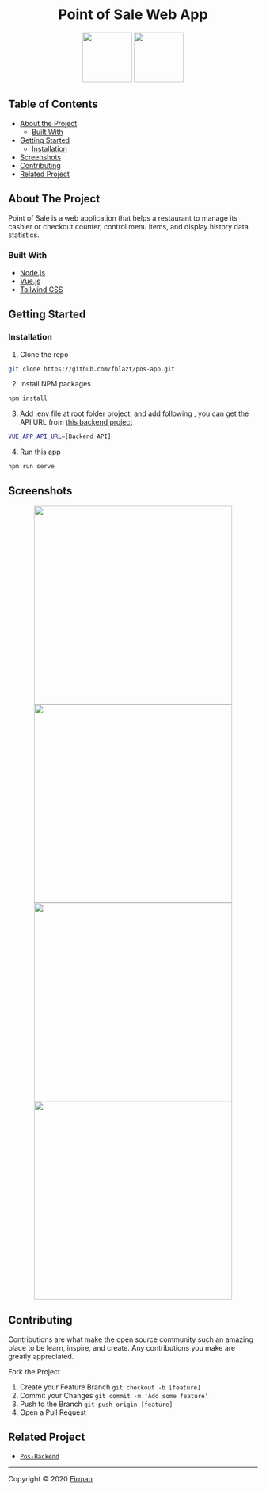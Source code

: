 <p align="center">
  <h1 align="center">Point of Sale Web App</h1>
  <p align="center">
    <img src="https://camo.githubusercontent.com/728ce9f78c3139e76fa69925ad7cc502e32795d2/68747470733a2f2f7675656a732e6f72672f696d616765732f6c6f676f2e706e67" height="100">
    <img src="https://camo.githubusercontent.com/87d7034892fd41dc88f3606bb44b853f87cd2c51/68747470733a2f2f7265666163746f72696e6775692e6e7963332e63646e2e6469676974616c6f6365616e7370616365732e636f6d2f7461696c77696e642d6c6f676f2e737667" height="100">
  </p>
  
</p>



<!-- TABLE OF CONTENTS -->
## Table of Contents

* [About the Project](#about-the-project)
  * [Built With](#built-with)
* [Getting Started](#getting-started)
  * [Installation](#installation)
* [Screenshots](#screenshots)
* [Contributing](#contributing)
* [Related Project](#related-project)



<!-- ABOUT THE PROJECT -->
## About The Project


Point of Sale is a web application that helps a restaurant to manage its cashier or checkout counter, control menu items, and display history data statistics.

### Built With

* [Node.js](https://nodejs.org/)
* [Vue.js](https://vuejs.org/)
* [Tailwind CSS](https://tailwindcss.com/)


<!-- GETTING STARTED -->
## Getting Started


### Installation

1. Clone the repo
```sh
git clone https://github.com/fblazt/pos-app.git
```
2. Install NPM packages
```sh
npm install
```
3. Add .env file at root folder project, and add following
, you can get the API URL from [this backend project](https://github.com/fblazt/pos-api)
```sh
VUE_APP_API_URL=[Backend API]
```
4. Run this app
```sh
npm run serve
```



<!-- ROADMAP -->
## Screenshots

<p align='center'>
  <span>
      <image width="400" src='./screenshots/pos-app-login.png' />
      <image width="400" src='./screenshots/pos-app-register.png' />
      <image width="400" src='./screenshots/pos-app-homepage.png' />
      <image width="400" src='./screenshots/pos-app-history.png' />
    
## Contributing

Contributions are what make the open source community such an amazing place to be learn, inspire, and create. Any contributions you make are greatly appreciated.

Fork the Project
1. Create your Feature Branch  ```git checkout -b [feature]```
2. Commit your Changes ```git commit -m 'Add some feature'```
3. Push to the Branch ```git push origin [feature]```
4. Open a Pull Request


## Related Project
* [`Pos-Backend`](https://github.com/fblazt/pos-api)

---
Copyright © 2020 [Firman](https://github.com/fblazt/)
